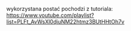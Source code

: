 wykorzystana postać pochodzi z tutoriala: https://www.youtube.com/playlist?list=PLFt_AvWsXl0djuNM22htmz3BUtHHtOh7v